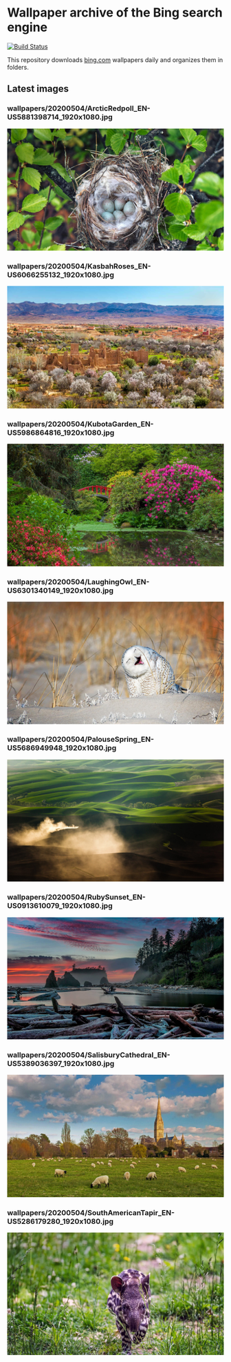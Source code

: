 # Wallpaper archive of the Bing search engine

[![Build Status](https://travis-ci.org/kijart/bing-daily-images-dl.svg?branch=wallpapers)](https://travis-ci.org/kijart/bing-daily-images-dl)

This repository downloads [bing.com](https://www.bing.com) wallpapers daily and organizes them in folders.

## Latest images

<!-- Wallpapers -->

### wallpapers/20200504/ArcticRedpoll_EN-US5881398714_1920x1080.jpg

![wallpapers/20200504/ArcticRedpoll_EN-US5881398714_1920x1080.jpg](wallpapers/20200504/ArcticRedpoll_EN-US5881398714_1920x1080.jpg)

### wallpapers/20200504/KasbahRoses_EN-US6066255132_1920x1080.jpg

![wallpapers/20200504/KasbahRoses_EN-US6066255132_1920x1080.jpg](wallpapers/20200504/KasbahRoses_EN-US6066255132_1920x1080.jpg)

### wallpapers/20200504/KubotaGarden_EN-US5986864816_1920x1080.jpg

![wallpapers/20200504/KubotaGarden_EN-US5986864816_1920x1080.jpg](wallpapers/20200504/KubotaGarden_EN-US5986864816_1920x1080.jpg)

### wallpapers/20200504/LaughingOwl_EN-US6301340149_1920x1080.jpg

![wallpapers/20200504/LaughingOwl_EN-US6301340149_1920x1080.jpg](wallpapers/20200504/LaughingOwl_EN-US6301340149_1920x1080.jpg)

### wallpapers/20200504/PalouseSpring_EN-US5686949948_1920x1080.jpg

![wallpapers/20200504/PalouseSpring_EN-US5686949948_1920x1080.jpg](wallpapers/20200504/PalouseSpring_EN-US5686949948_1920x1080.jpg)

### wallpapers/20200504/RubySunset_EN-US0913610079_1920x1080.jpg

![wallpapers/20200504/RubySunset_EN-US0913610079_1920x1080.jpg](wallpapers/20200504/RubySunset_EN-US0913610079_1920x1080.jpg)

### wallpapers/20200504/SalisburyCathedral_EN-US5389036397_1920x1080.jpg

![wallpapers/20200504/SalisburyCathedral_EN-US5389036397_1920x1080.jpg](wallpapers/20200504/SalisburyCathedral_EN-US5389036397_1920x1080.jpg)

### wallpapers/20200504/SouthAmericanTapir_EN-US5286179280_1920x1080.jpg

![wallpapers/20200504/SouthAmericanTapir_EN-US5286179280_1920x1080.jpg](wallpapers/20200504/SouthAmericanTapir_EN-US5286179280_1920x1080.jpg)

